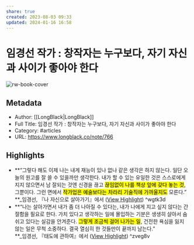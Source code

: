 ```yaml
---
share: true
created: 2023-08-03 09:33
updated: 2024-01-16 16:58
---
```


# 임경선 작가 : 창작자는 누구보다, 자기 자신과 사이가 좋아야 한다

![rw-book-cover](https://longblack-contens.s3.ap-northeast-2.amazonaws.com/image/20230724/1690165100a0377fca3bacf982a54b353d3a67a617.png)

## Metadata
- Author: [[LongBlack|LongBlack]]
- Full Title: 임경선 작가 : 창작자는 누구보다, 자기 자신과 사이가 좋아야 한다
- Category: #articles
- URL: https://www.longblack.co/note/766

## Highlights
- **“그렇다 해도 이제 나는 내게 재능이 있나 없나 같은 생각은 하지 않는다. 일단 오늘의 원고를 잘 쓸 수 있을까만 생각한다. 내가 할 수 있는 유일한 것은 스스로에게 지지 않으면서 남 잘되는 것엔 신경을 끊고 <mark class="hltr-red">끊임없이 나를 책상 앞에 갖다 놓는 것</mark>, 그뿐이다. 그런 면에서 <mark class="hltr-red">작가업은 예술보다는 차라리 기술직에 가까울지도</mark> 모른다.”  
  **_임경선, 『나 자신으로 살아가기』에서 ([View Highlight](https://read.readwise.io/read/01h6r2w4mnxj0snmp9axp8t82a)) ^wgtk3d
- **“나는 살아가면서 내가 좀 더 나아질 수 있다는, 내가 나에게 지고 싶지 않다는 간절함을 필요로 한다. 가치 있다고 생각하는 일에 몰입하는 기분은 생생히 살아서 숨 쉬고 있다는 실감을 안겨준다. <mark class="hltr-red">그렇게 조금씩 걸어 나가는 일</mark>, 건전한 욕심을 잃지 않는 일은 무척 소중하다. 결국 열심히 한 것들만이 끝까지 남는다.”  
  **_임경선, 『태도에 관하여』에서 ([View Highlight](https://read.readwise.io/read/01h6r33taqssb9hcxqjra6vhs6)) ^zveg8v
